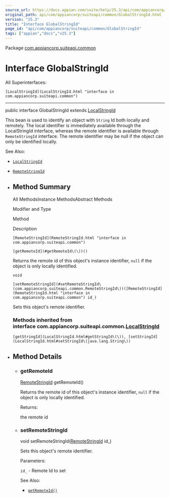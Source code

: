 ```yaml
---
source_url: https://docs.appian.com/suite/help/25.3/api/com/appiancorp/suiteapi/common/GlobalStringId.html
original_path: api/com/appiancorp/suiteapi/common/GlobalStringId.html
version: "25.3"
title: "Interface GlobalStringId"
page_id: "api/com/appiancorp/suiteapi/common/GlobalStringId"
tags: ["appian","docs","v25.3"]
---
```



Package [com.appiancorp.suiteapi.common](package-summary.html)

# Interface GlobalStringId

All Superinterfaces:

`[LocalStringId](LocalStringId.html "interface in com.appiancorp.suiteapi.common")`

* * *

public interface GlobalStringId extends [LocalStringId](LocalStringId.html "interface in com.appiancorp.suiteapi.common")

This bean is used to identify an object with `String` Id both locally and remotely. The local identifier is immediately available through the LocalStringId interface, whereas the remote identifier is available through `RemoteStringId` interface. The remote identifier may be null if the object can only be identified locally.

See Also:

-   [`LocalStringId`](LocalStringId.html "interface in com.appiancorp.suiteapi.common")
-   [`RemoteStringId`](RemoteStringId.html "interface in com.appiancorp.suiteapi.common")

-   ## Method Summary

    All MethodsInstance MethodsAbstract Methods

    Modifier and Type

    Method

    Description

    `[RemoteStringId](RemoteStringId.html "interface in com.appiancorp.suiteapi.common")`

    `[getRemoteId](#getRemoteId\(\))()`

    Returns the remote id of this object's instance identifier, `null` if the object is only locally identified.

    `void`

    `[setRemoteStringId](#setRemoteStringId\(com.appiancorp.suiteapi.common.RemoteStringId\))([RemoteStringId](RemoteStringId.html "interface in com.appiancorp.suiteapi.common") id_)`

    Sets this object's remote identifier.

    ### Methods inherited from interface com.appiancorp.suiteapi.common.[LocalStringId](LocalStringId.html "interface in com.appiancorp.suiteapi.common")

    `[getStringId](LocalStringId.html#getStringId\(\)), [setStringId](LocalStringId.html#setStringId\(java.lang.String\))`

-   ## Method Details

    -   ### getRemoteId

        [RemoteStringId](RemoteStringId.html "interface in com.appiancorp.suiteapi.common") getRemoteId()

        Returns the remote id of this object's instance identifier, `null` if the object is only locally identified.

        Returns:

        the remote id

    -   ### setRemoteStringId

        void setRemoteStringId([RemoteStringId](RemoteStringId.html "interface in com.appiancorp.suiteapi.common") id\_)

        Sets this object's remote identifier.

        Parameters:

        `id_` - Remote Id to set

        See Also:

        -   [`getRemoteId()`](#getRemoteId\(\))